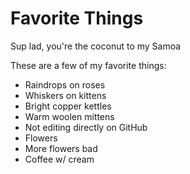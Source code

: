 # Favorite Things

Sup lad, you're the coconut to my Samoa

These are a few of my favorite things:

- Raindrops on roses
- Whiskers on kittens
- Bright copper kettles
- Warm woolen mittens
- Not editing directly on GitHub
- Flowers
- More flowers bad
- Coffee w/ cream
